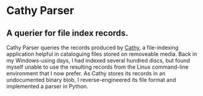 Cathy Parser
============

A querier for file index records.
---------------------------------

Cathy Parser queries the records produced by [Cathy](http://www.mtg.sk/rva/), a
file-indexing application helpful in cataloguing files stored on removeable
media. Back in my Windows-using days, I had indexed several hundred discs, but
found myself unable to use the resulting records from the Linux command-line
environment that I now prefer. As Cathy stores its records in an undocumented
binary blob, I reverse-engineered its file format and implemented a parser in
Python.
